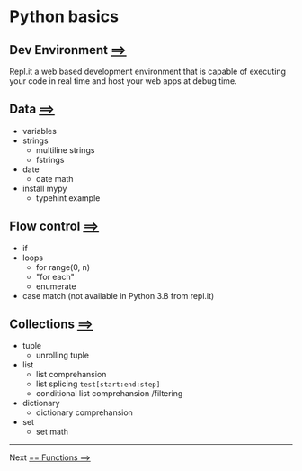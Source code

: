 # Python basics
## Dev Environment [==>](./dev_envrionment/dev_environment.md)
Repl.it a web based development environment that is capable of executing your code in real time and host your web apps at debug time.
## Data [==>](./data/data.md)
- variables
- strings
  - multiline strings
  - fstrings
- date
  - date math
- install mypy
  - typehint example

## Flow control [==>](./flow_control/flow_control.md)
- if
- loops
  - for range(0, n)
  - "for each"
  - enumerate
- case match (not available in Python 3.8 from repl.it)

## Collections [==>](./collections/collections.md)
- tuple
  - unrolling tuple
- list
  - list comprehansion
  - list splicing `test[start:end:step]`
  - conditional list comprehansion /filtering
- dictionary
  - dictionary comprehansion
- set
  - set math

---

Next [== Functions ==>](../functions/functions.md)